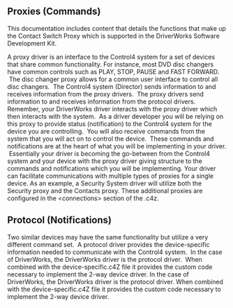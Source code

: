 
## Proxies (Commands)

This documentation includes content that details the functions that make up the Contact Switch Proxy which is supported in the DriverWorks Software Development Kit.

A proxy driver is an interface to the Control4 system for a set of devices that share common functionality. For instance, most DVD disc changers have common controls such as PLAY, STOP, PAUSE and FAST FORWARD.  The disc changer proxy allows for a common user interface to control all disc changers.  The Control4 system (Director) sends information to and receives information from the proxy drivers.  The proxy drivers send information to and receives information from the protocol drivers.
Remember, your DriverWorks driver interacts with the proxy driver which then interacts with the system.  As a driver developer you will be relying on this proxy to provide status (notification) to the Control4 system for the device you are controlling.  You will also receive commands from the system that you will act on to control the device.  These commands and notifications are at the heart of what you will be implementing in your driver.  Essentially your driver is becoming the go-between from the Control4 system and your device with the proxy driver giving structure to the commands and notifications which you will be implementing.
Your driver can facilitate communications with multiple types of proxies for a single device. As an example, a Security System driver will utilize both the Security proxy and the Contacts proxy. These additional proxies are configured in the \<connections\> section of the .c4z.


## Protocol (Notifications)

Two similar devices may have the same functionality but utilize a very different command set.  A protocol driver provides the device-specific information needed to communicate with the Control4 system.  In the case of DriverWorks, the DriverWorks driver is the protocol driver.  When combined with the device-specific.c4Z file it provides the custom code necessary to implement the 2-way device driver.  In the case of DriverWorks, the DriverWorks driver is the protocol driver. When combined with the device-specific.c4Z file it provides the custom code necessary to implement the 2-way device driver.
